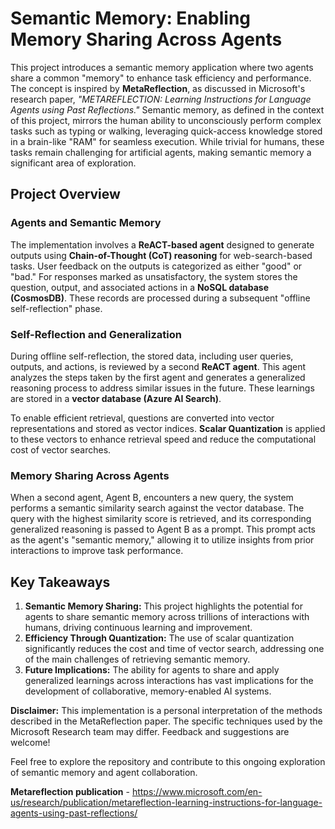 # Semantic Memory: Enabling Memory Sharing Across Agents

This project introduces a semantic memory application where two agents share a common "memory" to enhance task efficiency and performance. The concept is inspired by **MetaReflection**, as discussed in Microsoft's research paper, *"METAREFLECTION: Learning Instructions for Language Agents using Past Reflections."* Semantic memory, as defined in the context of this project, mirrors the human ability to unconsciously perform complex tasks such as typing or walking, leveraging quick-access knowledge stored in a brain-like "RAM" for seamless execution. While trivial for humans, these tasks remain challenging for artificial agents, making semantic memory a significant area of exploration.

## Project Overview

### Agents and Semantic Memory
The implementation involves a **ReACT-based agent** designed to generate outputs using **Chain-of-Thought (CoT) reasoning** for web-search-based tasks. User feedback on the outputs is categorized as either "good" or "bad." For responses marked as unsatisfactory, the system stores the question, output, and associated actions in a **NoSQL database (CosmosDB)**. These records are processed during a subsequent "offline self-reflection" phase.

### Self-Reflection and Generalization
During offline self-reflection, the stored data, including user queries, outputs, and actions, is reviewed by a second **ReACT agent**. This agent analyzes the steps taken by the first agent and generates a generalized reasoning process to address similar issues in the future. These learnings are stored in a **vector database (Azure AI Search)**. 

To enable efficient retrieval, questions are converted into vector representations and stored as vector indices. **Scalar Quantization** is applied to these vectors to enhance retrieval speed and reduce the computational cost of vector searches.

### Memory Sharing Across Agents
When a second agent, Agent B, encounters a new query, the system performs a semantic similarity search against the vector database. The query with the highest similarity score is retrieved, and its corresponding generalized reasoning is passed to Agent B as a prompt. This prompt acts as the agent's "semantic memory," allowing it to utilize insights from prior interactions to improve task performance.

## Key Takeaways
1. **Semantic Memory Sharing:** This project highlights the potential for agents to share semantic memory across trillions of interactions with humans, driving continuous learning and improvement.
2. **Efficiency Through Quantization:** The use of scalar quantization significantly reduces the cost and time of vector search, addressing one of the main challenges of retrieving semantic memory.
3. **Future Implications:** The ability for agents to share and apply generalized learnings across interactions has vast implications for the development of collaborative, memory-enabled AI systems.

**Disclaimer:** This implementation is a personal interpretation of the methods described in the MetaReflection paper. The specific techniques used by the Microsoft Research team may differ. Feedback and suggestions are welcome! 

Feel free to explore the repository and contribute to this ongoing exploration of semantic memory and agent collaboration.

**Metareflection publication** - https://www.microsoft.com/en-us/research/publication/metareflection-learning-instructions-for-language-agents-using-past-reflections/
